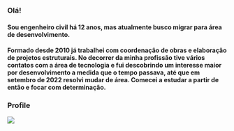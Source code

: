 ### Olá!
#### Sou engenheiro civil há 12 anos, mas atualmente busco migrar para área de desenvolvimento.
#### Formado desde 2010 já trabalhei com coordenação de obras e elaboração de projetos estruturais. No decorrer da minha profissão tive vários contatos com a área de tecnologia e fui descobrindo um interesse maior por desenvolvimento a medida que o tempo passava, até que em setembro de 2022 resolvi mudar de área. Comecei a estudar a partir de então e focar com determinação.

### Profile
<img src="https://github-readme-stats.vercel.app/api?username=lhmaruyama&show_icons=true" heigth=200em/>
